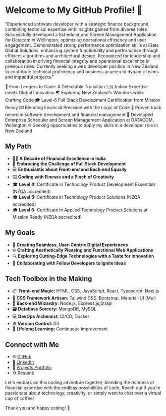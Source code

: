 # Welcome to My GitHub Profile! 👋

"Experienced software developer with a strategic finance background, combining technical expertise with insights gained from diverse roles.
Successfully developed a Scheduler and Screen Management Application for Datacom in Wellington, optimizing operational efficiency and user engagement. 
Demonstrated strong performance optimization skills at iGate Global Solutions, enhancing system functionality and performance through efficient algorithms and architectural design. 
Recognized for leadership and collaboration in driving financial integrity and operational excellence in previous roles. 
Currently seeking a web developer position in New Zealand to contribute technical proficiency and business acumen to dynamic teams and impactful projects."

🥐 From Ledgers to Code: A Delectable Transition
🇮🇳 Indian Expertise meets Global Innovation
🌏 Exploring New Zealand's Wonders while Crafting Code
🎓 Level-6 Full Stack Development Certification from Mission Ready
⌨️ Blending Financial Precision with the Logic of Code
💼 Proven track record in software development and financial management
🔧 Developed Enterprise Scheduler and Screen Management Application at DATACOM, Wellington
🌐 Seeking opportunities to apply my skills in a developer role in New Zealand
## My Path
- 👨‍🍳 **A Decade of Financial Excellence in India**
- 📜 **Embracing the Challenge of Full Stack Development**
- 💻 **Enthusiastic about Front-end and Back-end Equally**
- ⌨️ **Coding with Finesse and a Pinch of Creativity**
- 🎓 **Level 4:** Certificate in Technology Product Development Essentials (NZQA accredited)
- 🎓 **Level 5:** Certificate in Technology Product Solutions (NZQA accredited)
- 🎓 **Level 6:** Certificate in Applied Technology Product Solutions at Mission Ready (NZQA accredited)

## My Goals
- 🚀 **Creating Seamless, User-Centric Digital Experiences**
- 🌐 **Crafting Aesthetically Pleasing and Functional Web Applications**
- 🔍 **Exploring Cutting-Edge Technologies with a Taste for Innovation**
- 🤝 **Collaborating with Fellow Developers to Ignite Ideas**

## Tech Toolbox in the Making
- 📦 **Front-end Magic:** HTML, CSS, JavaScript, React, Typescript, Next.js
- 🎨 **CSS Framework Artisan:** Tailwind CSS, Bootstrap, Material-UI (Mui)
- 📡 **Back-end Wizardry:** Node.js, Express.js,Strapi
- 🗃️ **Database Sorcery:** MongoDB, MySQL
- 💻 **DevOps Alchemist:** CI/CD, Docker
- ⚙️ **Version Control:** Git
- 🚀 **Lifelong Learning:** Continuous Improvement

## Connect with Me
- 🌐 [GitHub](https://github.com/Prasanthyb)
- 👔 [LinkedIn](https://www.linkedin.com/in/prasanthy-bhaskaran-74ab1b2a3)
- 🚀 [Projects Portfolio](<https://portfolio.prasanthy.in/>)
- ⚙️ [Resume](https://drive.google.com/file/d/1CqVNetJP--KDKCEwoo0TcIjszanrdZ3b/view?usp=drive_link)
  
Let's embark on this coding adventure together, blending the richness of financial expertise with the endless possibilities of code. Reach out if you're passionate about technology, creativity, or simply want to chat over a virtual cup of coffee!

Thank you and happy coding! 🚀
